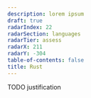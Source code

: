 ```yaml
---
description: lorem ipsum
draft: true
radarIndex: 22
radarSection: languages
radarTier: assess
radarX: 211
radarY: -304
table-of-contents: false
title: Rust
---
```


TODO justification
